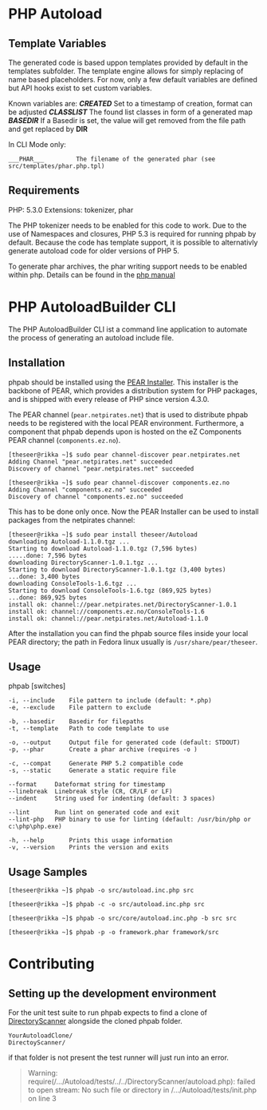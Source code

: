 PHP Autoload
============

Template Variables
------------------

The generated code is based uppon templates provided by default in the templates subfolder. The template engine
allows for simply replacing of name based placeholders. For now, only a few default variables are defined but API hooks exist
to set custom variables.

Known variables are:
    ___CREATED___     Set to a timestamp of creation, format can be adjusted
    ___CLASSLIST___   The found list classes in form of a generated map
    ___BASEDIR___     If a Basedir is set, the value will get removed from the file path and get replaced by __DIR__

In CLI Mode only:

    ___PHAR___         The filename of the generated phar (see src/templates/phar.php.tpl)


Requirements
------------

PHP: 5.3.0
Extensions: tokenizer, phar

The PHP tokenizer needs to be enabled for this code to work. Due to the use of Namespaces and closures, PHP 5.3 is required for running phpab
by default. Because the code has template support, it is possible to alternativly generate autoload code for older versions of PHP 5.

To generate phar archives, the phar writing support needs to be enabled within php. Details can be found in the [php manual](http://php.net/manual/en/phar.configuration.php)


PHP AutoloadBuilder CLI
=======================

The PHP AutoloadBuilder CLI ist a command line application to automate the process of generating an autoload include file.


Installation
------------

phpab should be installed using the [PEAR Installer](http://pear.php.net/). This installer is the backbone of PEAR, which provides a distribution
system for PHP packages, and is shipped with every release of PHP since version 4.3.0.

The PEAR channel (`pear.netpirates.net`) that is used to distribute phpab needs to be registered with the local PEAR environment.
Furthermore, a component that phpab depends upon is hosted on the eZ Components PEAR channel (`components.ez.no`).

    [theseer@rikka ~]$ sudo pear channel-discover pear.netpirates.net
    Adding Channel "pear.netpirates.net" succeeded
    Discovery of channel "pear.netpirates.net" succeeded

    [theseer@rikka ~]$ sudo pear channel-discover components.ez.no
    Adding Channel "components.ez.no" succeeded
    Discovery of channel "components.ez.no" succeeded

This has to be done only once. Now the PEAR Installer can be used to install packages from the netpirates channel:

    [theseer@rikka ~]$ sudo pear install theseer/Autoload
    downloading Autoload-1.1.0.tgz ...
    Starting to download Autoload-1.1.0.tgz (7,596 bytes)
    .....done: 7,596 bytes
    downloading DirectoryScanner-1.0.1.tgz ...
    Starting to download DirectoryScanner-1.0.1.tgz (3,400 bytes)
    ...done: 3,400 bytes
    downloading ConsoleTools-1.6.tgz ...
    Starting to download ConsoleTools-1.6.tgz (869,925 bytes)
    ...done: 869,925 bytes
    install ok: channel://pear.netpirates.net/DirectoryScanner-1.0.1
    install ok: channel://components.ez.no/ConsoleTools-1.6
    install ok: channel://pear.netpirates.net/Autoload-1.1.0

After the installation you can find the phpab source files inside your local PEAR directory; the path in Fedora linux 
usually is `/usr/share/pear/theseer`.


Usage
-----

phpab [switches] <directory>

    -i, --include    File pattern to include (default: *.php)
    -e, --exclude    File pattern to exclude

    -b, --basedir    Basedir for filepaths
    -t, --template   Path to code template to use

    -o, --output     Output file for generated code (default: STDOUT)
    -p, --phar       Create a phar archive (requires -o )

    -c, --compat     Generate PHP 5.2 compatible code
    -s, --static     Generate a static require file

	--format     Dateformat string for timestamp
	--linebreak  Linebreak style (CR, CR/LF or LF)
	--indent     String used for indenting (default: 3 spaces)

	--lint       Run lint on generated code and exit
	--lint-php   PHP binary to use for linting (default: /usr/bin/php or c:\php\php.exe)

    -h, --help       Prints this usage information
    -v, --version    Prints the version and exits


Usage Samples
--------------

    [theseer@rikka ~]$ phpab -o src/autoload.inc.php src

    [theseer@rikka ~]$ phpab -c -o src/autoload.inc.php src

    [theseer@rikka ~]$ phpab -o src/core/autoload.inc.php -b src src

    [theseer@rikka ~]$ phpab -p -o framework.phar framework/src


Contributing
============

Setting up the development environment
--------------------------------------

For the unit test suite to run phpab expects to find a clone of [DirectoryScanner](https://github.com/theseer/DirectoryScanner) alongside the cloned phpab folder.

    YourAutoloadClone/
    DirectoyScanner/

if that folder is not present the test runner will just run into an error.

> Warning: require(/.../Autoload/tests/../../DirectoryScanner/autoload.php): failed to open stream: No such file or directory in /.../Autoload/tests/init.php on line 3

